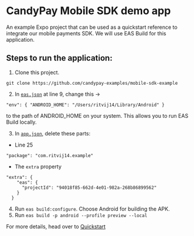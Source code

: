 # CandyPay Mobile SDK demo app

An example Expo project that can be used as a quickstart reference to integrate our mobile payments SDK. We will use EAS Build for this application.

## Steps to run the application:

1. Clone this project.

```
git clone https://github.com/candypay-examples/mobile-sdk-example
```


2. In [`eas.json`](./eas.json) at line 9, change this ->

```
"env": { "ANDROID_HOME": "/Users/ritvij14/Library/Android" }
```

to the path of ANDROID_HOME on your system. This allows you to run EAS Build locally.

3. In [`app.json`](./app.json), delete these parts:

- Line 25

```
"package": "com.ritvij14.example"
```

- The `extra` property

```
"extra": {
    "eas": {
      "projectId": "94018f85-662d-4e01-982a-268b86899562"
    }
  }
```

4. Run `eas build:configure`. Choose Android for building the APK.
5. Run `eas build -p android --profile preview --local`

For more details, head over to [Quickstart](https://docs.candypay.fun/mobile-sdk/quickstart.html)
